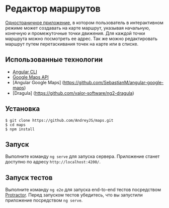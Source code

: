 # Редактор маршрутов

 [Одностраничное приложение](andreyjs.github.io), в котором пользователь в интерактивном режиме может создавать на карте маршрут, указывая начальную, конечную и промежуточные точки движения. Для каждой точки маршрута можно посмотреть ее адрес. Так же можно редактировать маршрут путем перетаскивания точек на карте или в списке.

## Использованные технологии

 * [Angular CLI](https://github.com/angular/angular-cli)
 * [Google Maps API](https://developers.google.com/maps/documentation/javascript/?hl=ru)
 * [Angular Google Maps] (https://github.com/SebastianM/angular-google-maps)
 * [Dragula] (https://github.com/valor-software/ng2-dragula) 

## Установка

```
$ git clone https://github.com/AndreyJS/maps.git
$ cd maps
$ npm install
```

## Запуск

Выполните команду `ng serve` для запуска сервера. Приложение станет доступно по адресу `http://localhost:4200/`.

## Запуск тестов

Выполните команду `ng e2e` для запуска end-to-end тестов посредством [Protractor](http://www.protractortest.org/).
Перед запуском тестов убедитесь, что вы запустили приложение посредством `ng serve`.